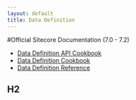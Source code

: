 ```yaml
---
layout: default
title: Data Definition
---
```


#Official Sitecore Documentation (7.0 - 7.2)


* [Data Definition API Cookbook](http://sdn.sitecore.net/Reference/Sitecore%207/Data%20Definition%20API%20Cookbook.aspx)
* [Data Definition Cookbook](http://sdn.sitecore.net/Reference/Sitecore%207/Data%20Definition%20Cookbook.aspx)
* [Data Definition Reference](http://sdn.sitecore.net/Reference/Sitecore%207/Data%20Definition%20Reference.aspx)


## H2